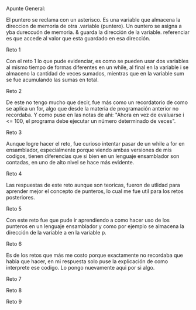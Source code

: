 Apunte General:

El puntero se reclama con un asterisco. Es una variable que almacena la direccion de memoria de otra .variable (puntero).
Un ountero se asigna a yba dureccuón de memoria.
& guarda la dirección de la variable.
referenciar es que accede al valor que esta guardado en esa dirección.

Reto 1

Con el reto 1 lo que pude evidenciar, es como se pueden usar dos variables al mismo tiempo de formas diferentes en un while, al final en la variable i se almaceno la cantidad de veces sumados, 
mientras que en la variable sum se fue acumulando las sumas en total.

Reto 2

De este no tengo mucho que decir, fue más como un recordatorio de como se aplica un for, 
algo que desde la materia de programación anterior no recordaba. Y como puse en las notas de ahi:
"Ahora en vez de evaluarse i <= 100, el programa debe ejecutar un número determinado de veces".

Reto 3

Aunque logre hacer el reto, fue curioso intentar pasar de un while a for en ensamblador, especialmente porque viendo ambas versiones de mis codigos, tienen diferencias que si bien en un lenguaje ensamblador son contadas, en uno de alto nivel se hace más evidente.

Reto 4

Las respuestas de este reto aunque son teoricas, fueron de utlidad para aprender mejor el concepto de
punteros, lo cual me fue util para los retos posteriores.

Reto 5

Con este reto fue que pude ir aprendiendo a como hacer uso de los punteros en un lenguaje ensamblador y como por ejemplo se almacena la dirección de la variable a en la variable p.

Reto 6

Es de los retos que más me costo porque exactamente no recordaba que habia que hacer, en mi respuesta solo puse la explicación de como interprete ese codigo. Lo pongo nuevamente aqui por si algo.

Reto 7



Reto 8



Reto 9
